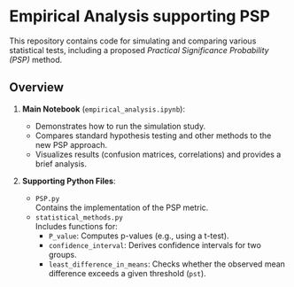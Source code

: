 # Empirical Analysis supporting PSP

This repository contains code for simulating and comparing various statistical tests, including a proposed _Practical Significance Probability (PSP)_ method.

## Overview

1. **Main Notebook** (`empirical_analysis.ipynb`):

   - Demonstrates how to run the simulation study.
   - Compares standard hypothesis testing and other methods to the new PSP approach.
   - Visualizes results (confusion matrices, correlations) and provides a brief analysis.

2. **Supporting Python Files**:
   - `PSP.py`  
     Contains the implementation of the PSP metric.
   - `statistical_methods.py`  
     Includes functions for:
     - `P_value`: Computes p-values (e.g., using a t-test).
     - `confidence_interval`: Derives confidence intervals for two groups.
     - `least_difference_in_means`: Checks whether the observed mean difference exceeds a given threshold (`pst`).
